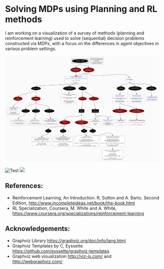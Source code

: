 # Solving MDPs using Planning and RL methods

I am working on a visualization of a survey of methods (planning and reinforcement learning) used to solve (sequential) decision problems constructed via MDPs, with a focus on the differences in agent objectives in various problem settings. 

![Solving MDPs using Planning and RL](solving_mdps.svg)

![Test](https://amy12xx.github.io/ml_notes_and_reports/solving_mdps/solving_mdps.svg)
<img src="https://amy12xx.github.io/ml_notes_and_reports/solving_mdps/solving_mdps.svg">

## References:

- Reinforcement Learning, An Introduction. R, Sutton and A. Barto. Second Edition, http://www.incompleteideas.net/book/the-book.html
- RL Specialization, Coursera, M. White and A. White, https://www.coursera.org/specializations/reinforcement-learning


## Acknowledgements:

- Graphviz Library https://graphviz.org/doc/info/lang.html 
- Graphviz Templates by C, Eyssette https://github.com/eyssette/graphviz-templates
- Graphviz web visualization http://viz-js.com/ and http://webgraphviz.com/
